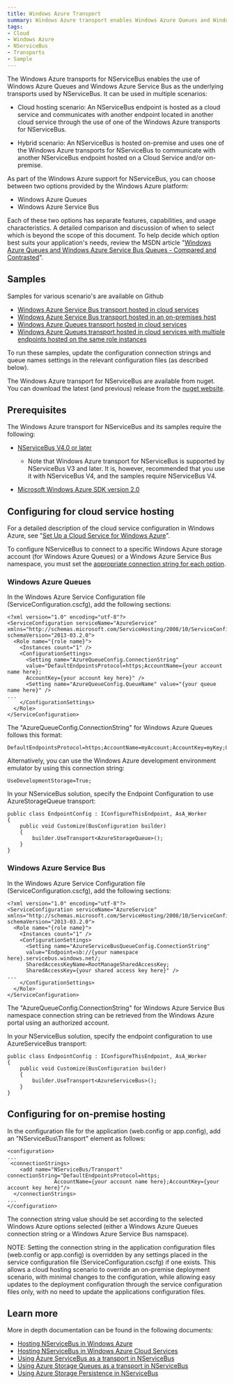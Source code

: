```yaml
---
title: Windows Azure Transport
summary: Windows Azure transport enables Windows Azure Queues and Windows Azure Service Bus as underlying NServiceBus transports, in cloud-hosting and hybrid scenarios.
tags:
- Cloud
- Windows Azure
- NServiceBus
- Transports
- Sample
---
```


The Windows Azure transports for NServiceBus enables the use of Windows Azure Queues and Windows Azure Service Bus as the underlying transports used by NServiceBus. It can be used in multiple scenarios:

 * Cloud hosting scenario: An NServiceBus endpoint is hosted as a cloud service and communicates with another endpoint located in another cloud service through the use of one of the Windows Azure transports for NServiceBus.

 * Hybrid scenario: An NServiceBus is hosted on-premise and uses one of the Windows Azure transports for NServiceBus to communicate with another NServiceBus endpoint hosted on a Cloud Service and/or on-premise.

As part of the Windows Azure support for NServiceBus, you can choose between two options provided by the Windows Azure platform:

-   Windows Azure Queues
-   Windows Azure Service Bus

Each of these two options has separate features, capabilities, and usage characteristics. A detailed comparison and discussion of when to select which is beyond the scope of this document. To help decide which option best suits your application's needs, review the MSDN article "[Windows Azure Queues and Windows Azure Service Bus Queues - Compared and Contrasted](http://msdn.microsoft.com/library/azure/hh767287.aspx)".

Samples
----------------

Samples for various scenario's are available on Github

-   [Windows Azure Service Bus transport hosted in cloud services](https://github.com/Particular/NServiceBus.Azure.Samples/tree/master/VideoStore.AzureServiceBus.Cloud)
-   [Windows Azure Service Bus transport hosted in an on-premises host](https://github.com/Particular/NServiceBus.Azure.Samples/tree/master/VideoStore.AzureServiceBus.OnPremises)
-   [Windows Azure Queues transport hosted in cloud services](https://github.com/Particular/NServiceBus.Azure.Samples/tree/master/VideoStore.AzureStorageQueues.Cloud)
-    [Windows Azure Queues transport hosted in cloud services with multiple endpoints hosted on the same role instances](https://github.com/Particular/NServiceBus.Azure.Samples/tree/master/VideoStore.AzureStorageQueues.Cloud.DynamicHost)

To run these samples, update the configuration connection strings and queue names settings in the relevant configuration files (as described below).

The Windows Azure transport for NServiceBus are available from nuget. You can download the latest (and previous) release from the
[nuget website](https://www.nuget.org/profiles/nservicebus/).

Prerequisites
-------------

The Windows Azure transport for NServiceBus and its samples require the following:

-   [NServiceBus V4.0 or later](http://particular.net/downloads)
    -   Note that Windows Azure transport for NServiceBus is supported by NServiceBus V3 and later. It is, however, recommended that you use it with NServiceBus V4, and the samples require NServiceBus V4.

-   [Microsoft Windows Azure SDK version 2.0](http://azure.microsoft.com/en-us/downloads/)

Configuring for cloud service hosting
-------------------------------------

For a detailed description of the cloud service configuration in Windows Azure, see "[Set Up a Cloud Service for Windows Azure](http://msdn.microsoft.com/library/azure/hh124108.aspx#bk_Config)".

To configure NServiceBus to connect to a specific Windows Azure storage account (for Windows Azure Queues) or a Windows Azure Service Bus namespace, you must set the [appropriate connection string for each option](http://www.connectionstrings.com/windows-azure/).

### Windows Azure Queues

In the Windows Azure Service Configuration file (ServiceConfiguration.cscfg), add the following sections:

```
<?xml version="1.0" encoding="utf-8"?>
<ServiceConfiguration serviceName="AzureService" 
xmlns="http://schemas.microsoft.com/ServiceHosting/2008/10/ServiceConfiguration" 
schemaVersion="2013-03.2.0">
  <Role name="{role name}">
    <Instances count="1" />
    <ConfigurationSettings>
      <Setting name="AzureQueueConfig.ConnectionString" 
      value="DefaultEndpointsProtocol=https;AccountName={your account name here};
      AccountKey={your account key here}" />
      <Setting name="AzureQueueConfig.QueueName" value="{your queue name here}" />
...
    </ConfigurationSettings>
  </Role>
</ServiceConfiguration>
```


The "AzureQueueConfig.ConnectionString" for Windows Azure Queues follows this format:

    DefaultEndpointsProtocol=https;AccountName=myAccount;AccountKey=myKey;QueueEndpoint=customEndpoint;

Alternatively, you can use the Windows Azure development environment emulator by using this connection string:

    UseDevelopmentStorage=True;

In your NServiceBus solution, specify the Endpoint Configuration to use AzureStorageQueue transport:

    public class EndpointConfig : IConfigureThisEndpoint, AsA_Worker
	{
	    public void Customize(BusConfiguration builder)
	    {
	        builder.UseTransport<AzureStorageQueue>();
	    }
	}

### Windows Azure Service Bus 

In the Windows Azure Service Configuration file
(ServiceConfiguration.cscfg), add the following sections:

```
<?xml version="1.0" encoding="utf-8"?>
<ServiceConfiguration serviceName="AzureService" 
xmlns="http://schemas.microsoft.com/ServiceHosting/2008/10/ServiceConfiguration" 
schemaVersion="2013-03.2.0">
  <Role name="{role name}">
    <Instances count="1" />
    <ConfigurationSettings>
      <Setting name="AzureServiceBusQueueConfig.ConnectionString" 
      value="Endpoint=sb://{your namespace here}.servicebus.windows.net/;
      SharedAccessKeyName=RootManageSharedAccessKey;
      SharedAccessKey={your shared access key here}" />
...
    </ConfigurationSettings>
  </Role>
</ServiceConfiguration>
```


The "AzureQueueConfig.ConnectionString" for Windows Azure Service Bus namespace connection string can be retrieved from the Windows Azure portal using an authorized account.

In your NServiceBus solution, specify the endpoint configuration to use AzureServiceBus transport:

    public class EndpointConfig : IConfigureThisEndpoint, AsA_Worker
	{
	    public void Customize(BusConfiguration builder)
	    {
	        builder.UseTransport<AzureServiceBus>();
	    }
	}

Configuring for on-premise hosting
----------------------------------

In the configuration file for the application (web.config or app.config), add an "NServiceBus\\Transport" element as follows:

```
<configuration>  
...
 <connectionStrings>
    <add name="NServiceBus/Transport" connectionString="DefaultEndpointsProtocol=https;
               AccountName={your account name here};AccountKey={your account key here}"/>
  </connectionStrings>
... 
</configuration>
```

The connection string value should be set according to the selected Windows Azure options selected (either a Windows Azure Queues connection string or a Windows Azure Service Bus namspace).

NOTE: Setting the connection string in the application configuration files (web.config or app.config) is overridden by any settings placed in the service configuration file (ServiceConfiguration.cscfg) if one exists. This allows a cloud hosting scenario to override an on-premise deployment scenario, with minimal changes to the configuration, while allowing easy updates to the deployment configuration through the service configuration files only, with no need to update the applications configuration files.

Learn more
----------------

More in depth documentation can be found in the following documents:

-   [Hosting NServiceBus in Windows Azure](/nservicebus/hosting-nservicebus-in-windows-azure)
-   [Hosting NServiceBus in Windows Azure Cloud Services](/nservicebus/hosting-nservicebus-in-windows-azure-cloud-services)
-   [Using Azure ServiceBus as a transport in NServiceBus](/nservicebus/using-azure-servicebus-as-transport-in-nservicebus)
-   [Using Azure Storage Queues as a transport in NServiceBus](/nservicebus/using-azure-storage-queues-as-transport-in-nservicebus)
-   [Using Azure Storage Persistence in NServiceBus](/nservicebus/using-azure-storage-persistence-in-nservicebus)

